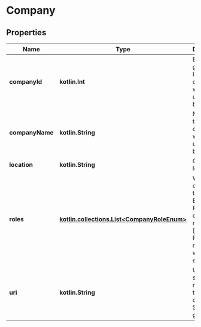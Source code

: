 
# Company

## Properties
Name | Type | Description | Notes
------------ | ------------- | ------------- | -------------
**companyId** | **kotlin.Int** | Enlighten-generated ID of the company to which the user belongs. |  [optional]
**companyName** | **kotlin.String** | Name of the company to which the user belongs. |  [optional]
**location** | **kotlin.String** | Company location. |  [optional]
**roles** | [**kotlin.collections.List&lt;CompanyRoleEnum&gt;**](CompanyRoleEnum.md) | What type of company this is in Enphase. For installer company roles will be [&#39;installer&#39;]. For other role roles will be empty. |  [optional]
**uri** | **kotlin.String** | URI to the show() method for the company. System-generated. |  [optional]



